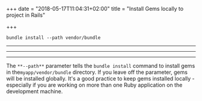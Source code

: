 +++
date = "2018-05-17T11:04:31+02:00"
title = "Install Gems locally to project in Rails"

+++
<!--more-->

    bundle install --path vendor/bundle

---

---

---

The `**--path**` parameter tells the `bundle install` command to install gems in the`myapp/vendor/bundle` directory. If you leave off the parameter, gems will be installed globally. It's a good practice to keep gems installed locally - especially if you are working on more than one Ruby application on the development machine.